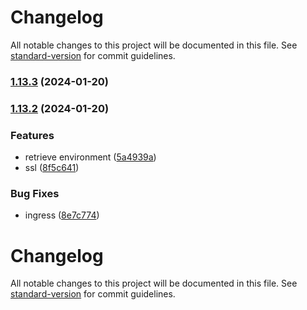 # Changelog

All notable changes to this project will be documented in this file. See [standard-version](https://github.com/conventional-changelog/standard-version) for commit guidelines.

### [1.13.3](https://github.com/GoldJns/rateme-nextgen/compare/v1.13.2...v1.13.3) (2024-01-20)

### [1.13.2](https://github.com/GoldJns/rateme-nextgen/compare/v1.13.1...v1.13.2) (2024-01-20)


### Features

* retrieve environment ([5a4939a](https://github.com/GoldJns/rateme-nextgen/commit/5a4939afc2948cccd555d543567073e2d500ff23))
* ssl ([8f5c641](https://github.com/GoldJns/rateme-nextgen/commit/8f5c64109f68abb718f65adc9d58de71bf7a3bfa))


### Bug Fixes

* ingress ([8e7c774](https://github.com/GoldJns/rateme-nextgen/commit/8e7c774179d8a070da7a9624c79a3020cdfa51e5))

# Changelog

All notable changes to this project will be documented in this file. See [standard-version](https://github.com/conventional-changelog/standard-version) for commit guidelines.
